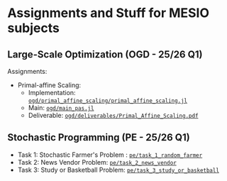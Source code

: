 # Assignments and Stuff for MESIO subjects

## Large-Scale Optimization (OGD - 25/26 Q1)

Assignments:

- Primal-affine Scaling: 
    - Implementation: [`ogd/primal_affine_scaling/primal_affine_scaling.jl`](./ogd/primal_affine_scaling/primal_affine_scaling.jl)
    - Main: [`ogd/main_pas.jl`](./ogd/main_pas.jl)
    - Deliverable: [`ogd/deliverables/Primal_Affine_Scaling.pdf`](./ogd/deliverables/Primal_Affine_Scaling.pdf)
    
## Stochastic Programming (PE - 25/26 Q1)

- Task 1: Stochastic Farmer's Problem : [`pe/task_1_random_farmer`](./pe/task_1_random_farmer)
- Task 2: News Vendor Problem: [`pe/task_2_news_vendor`](./pe/task_2_news_vendor)
- Task 3: Study or Basketball Problem: [`pe/task_3_study_or_basketball`](./pe/task_3_study_or_basketball)
